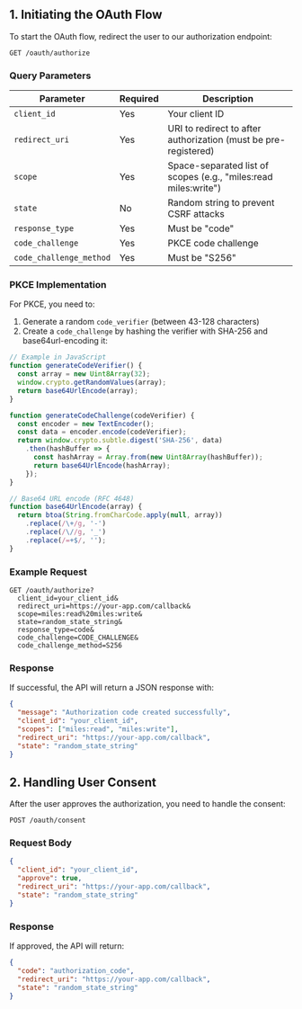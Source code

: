 ## 1. Initiating the OAuth Flow

To start the OAuth flow, redirect the user to our authorization endpoint:

```
GET /oauth/authorize
```

### Query Parameters

| Parameter | Required | Description |
|-----------|----------|-------------|
| `client_id` | Yes | Your client ID |
| `redirect_uri` | Yes | URI to redirect to after authorization (must be pre-registered) |
| `scope` | Yes | Space-separated list of scopes (e.g., "miles:read miles:write") |
| `state` | No | Random string to prevent CSRF attacks |
| `response_type` | Yes | Must be "code" |
| `code_challenge` | Yes | PKCE code challenge |
| `code_challenge_method` | Yes | Must be "S256" |

### PKCE Implementation

For PKCE, you need to:

1. Generate a random `code_verifier` (between 43-128 characters)
2. Create a `code_challenge` by hashing the verifier with SHA-256 and base64url-encoding it:

```javascript
// Example in JavaScript
function generateCodeVerifier() {
  const array = new Uint8Array(32);
  window.crypto.getRandomValues(array);
  return base64UrlEncode(array);
}

function generateCodeChallenge(codeVerifier) {
  const encoder = new TextEncoder();
  const data = encoder.encode(codeVerifier);
  return window.crypto.subtle.digest('SHA-256', data)
    .then(hashBuffer => {
      const hashArray = Array.from(new Uint8Array(hashBuffer));
      return base64UrlEncode(hashArray);
    });
}

// Base64 URL encode (RFC 4648)
function base64UrlEncode(array) {
  return btoa(String.fromCharCode.apply(null, array))
    .replace(/\+/g, '-')
    .replace(/\//g, '_')
    .replace(/=+$/, '');
}
```

### Example Request

```
GET /oauth/authorize?
  client_id=your_client_id&
  redirect_uri=https://your-app.com/callback&
  scope=miles:read%20miles:write&
  state=random_state_string&
  response_type=code&
  code_challenge=CODE_CHALLENGE&
  code_challenge_method=S256
```

### Response

If successful, the API will return a JSON response with:

```json
{
  "message": "Authorization code created successfully",
  "client_id": "your_client_id",
  "scopes": ["miles:read", "miles:write"],
  "redirect_uri": "https://your-app.com/callback",
  "state": "random_state_string"
}
```

## 2. Handling User Consent

After the user approves the authorization, you need to handle the consent:

```
POST /oauth/consent
```

### Request Body

```json
{
  "client_id": "your_client_id",
  "approve": true,
  "redirect_uri": "https://your-app.com/callback",
  "state": "random_state_string"
}
```

### Response

If approved, the API will return:

```json
{
  "code": "authorization_code",
  "redirect_uri": "https://your-app.com/callback",
  "state": "random_state_string"
}
```